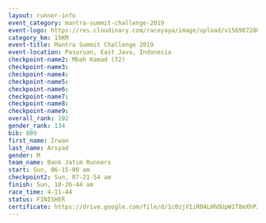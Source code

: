 ```yaml
---
layout: runner-info 
event_category: mantra-summit-challenge-2019 
event-logo: https://res.cloudinary.com/raceyaya/image/upload/v1569072809/logo/mantra-image_segrbx.jpg
category_km: 15KM 
event-title: Mantra Summit Challenge 2019 
event-location: Pasuruan, East Java, Indonesia 
checkpoint-name2: Mbah Kamad (T2) 
checkpoint-name3: 
checkpoint-name4: 
checkpoint-name5: 
checkpoint-name6: 
checkpoint-name7: 
checkpoint-name8: 
checkpoint-name9: 
overall_rank: 192
gender_rank: 134
bib: 809
first_name: Irwan
last_name: Arsyad
gender: M
team_name: Bank Jatim Runners
start: Sun, 06-15-00 am
checkpoint2: Sun, 07-21-54 am
finish: Sun, 10-26-44 am
race_time: 4-11-44
status: FINISHER
certificate: https://drive.google.com/file/d/1c0zjV1iR0ALHhOUpW1T8mXhPJR48VHI3/view?usp=sharing
---
```

